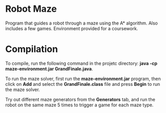 # Robot Maze
Program that guides a robot through a maze using the A* algorithm. Also includes a few games. Environment provided for a coursework.

# Compilation
To compile, run the following command in the projetc directory: **java -cp maze-environment.jar GrandFinale.java**.

To run the maze solver, first run the **maze-environment.jar** program, then click on **Add** and select the **GrandFinale.class** file and press **Begin** to run the maze solver.

Try out different maze generators from the **Generators** tab, and run the robot on the same maze 5 times to trigger a game for each maze type.
